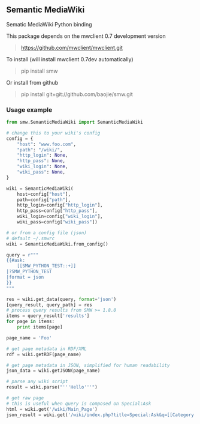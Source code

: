 ## Semantic MediaWiki


Sematic MediaWiki Python binding

This package depends on the mwclient 0.7 development version

> https://github.com/mwclient/mwclient.git
 
To install (will install mwclient 0.7dev automatically)
> pip install smw
 
Or install from github
> pip install git+git://github.com/baojie/smw.git

### Usage example

```python
from smw.SemanticMediaWiki import SemanticMediaWiki

# change this to your wiki's config
config = {
    "host": "www.foo.com",
    "path": "/wiki/",
    "http_login": None,
    "http_pass": None,
    "wiki_login": None,
    "wiki_pass": None,
}

wiki = SemanticMediaWiki(
    host=config["host"],
    path=config["path"],
    http_login=config["http_login"],
    http_pass=config["http_pass"],
    wiki_login=config["wiki_login"],
    wiki_pass=config["wiki_pass"])

# or from a config file (json)
# default ~/.smwrc
wiki = SemanticMediaWiki.from_config()

query = r"""
{{#ask:
    [[SMW_PYTHON_TEST::+]]
|?SMW_PYTHON_TEST
|format = json
}}
"""

res = wiki.get_data(query, format='json')
[query_result, query_path] = res
# process query results from SMW >= 1.8.0
items = query_result['results']
for page in items:
    print items[page]

page_name = 'Foo'

# get page metadata in RDF/XML
rdf = wiki.getRDF(page_name)

# get page metadata in JSON, simplified for human readability
json_data = wiki.getJSON(page_name)

# parse any wiki script
result = wiki.parse("'''Hello'''")

# get raw page
# this is useful when query is composed on Special:Ask
html = wiki.get('/wiki/Main_Page')
json_result = wiki.get('/wiki/index.php?title=Special:Ask&q=[[Category:People]]&p[format]=json')

```
